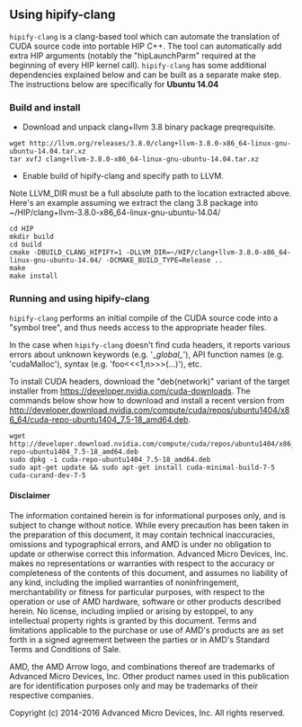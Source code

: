 ## Using hipify-clang

`hipify-clang` is a clang-based tool which can automate the translation of CUDA source code into portable HIP C++.
The tool can automatically add extra HIP arguments (notably the "hipLaunchParm" required at the beginning of every HIP kernel call).
`hipify-clang` has some additional dependencies explained below and can be built as a separate make step. The instructions below are specifically for **Ubuntu 14.04**

### Build and install

- Download and unpack clang+llvm 3.8 binary package preqrequisite.
```shell
wget http://llvm.org/releases/3.8.0/clang+llvm-3.8.0-x86_64-linux-gnu-ubuntu-14.04.tar.xz
tar xvfJ clang+llvm-3.8.0-x86_64-linux-gnu-ubuntu-14.04.tar.xz
```

- Enable build of hipify-clang and specify path to LLVM.

Note LLVM_DIR must be a full absolute path to the location extracted above. Here's an example assuming we extract the clang 3.8 package into ~/HIP/clang+llvm-3.8.0-x86_64-linux-gnu-ubuntu-14.04/
```shell
cd HIP
mkdir build
cd build
cmake -DBUILD_CLANG_HIPIFY=1 -DLLVM_DIR=~/HIP/clang+llvm-3.8.0-x86_64-linux-gnu-ubuntu-14.04/ -DCMAKE_BUILD_TYPE=Release ..
make
make install
```

### Running and using hipify-clang

`hipify-clang` performs an initial compile of the CUDA source code into a "symbol tree", and thus needs access to the appropriate header files.

In the case when `hipify-clang` doesn't find cuda headers, it reports various errors about unknown keywords (e.g. '\__global\__'), API function names (e.g. 'cudaMalloc'), syntax (e.g. 'foo<<<1,n>>>(...)'), etc.

To install CUDA headers, download the "deb(network)" variant of the target installer from https://developer.nvidia.com/cuda-downloads. The commands below show how to download and install a recent version from http://developer.download.nvidia.com/compute/cuda/repos/ubuntu1404/x86_64/cuda-repo-ubuntu1404_7.5-18_amd64.deb.
```shell
wget http://developer.download.nvidia.com/compute/cuda/repos/ubuntu1404/x86_64/cuda-repo-ubuntu1404_7.5-18_amd64.deb
sudo dpkg -i cuda-repo-ubuntu1404_7.5-18_amd64.deb
sudo apt-get update && sudo apt-get install cuda-minimal-build-7-5 cuda-curand-dev-7-5
```

#### Disclaimer

The information contained herein is for informational purposes only, and is subject to change without notice. While every precaution has been taken in the preparation of this document, it may contain technical inaccuracies, omissions and typographical errors, and AMD is under no obligation to update or otherwise correct this information. Advanced Micro Devices, Inc. makes no representations or warranties with respect to the accuracy or completeness of the contents of this document, and assumes no liability of any kind, including the implied warranties of noninfringement, merchantability or fitness for particular purposes, with respect to the operation or use of AMD hardware, software or other products described herein. No license, including implied or arising by estoppel, to any intellectual property rights is granted by this document. Terms and limitations applicable to the purchase or use of AMD's products are as set forth in a signed agreement between the parties or in AMD's Standard Terms and Conditions of Sale.

AMD, the AMD Arrow logo, and combinations thereof are trademarks of Advanced Micro Devices, Inc. Other product names used in this publication are for identification purposes only and may be trademarks of their respective companies.

Copyright (c) 2014-2016 Advanced Micro Devices, Inc. All rights reserved.